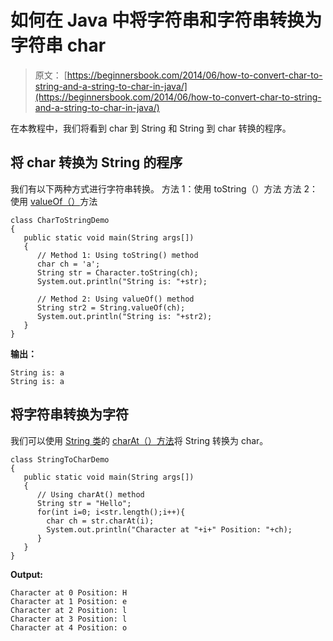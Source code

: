 # 如何在 Java 中将字符串和字符串转换为字符串 char

> 原文： [https://beginnersbook.com/2014/06/how-to-convert-char-to-string-and-a-string-to-char-in-java/](https://beginnersbook.com/2014/06/how-to-convert-char-to-string-and-a-string-to-char-in-java/)

在本教程中，我们将看到 char 到 String 和 String 到 char 转换的程序。

## 将 char 转换为 String 的程序

我们有以下两种方式进行字符串转换。
方法 1：使用 toString（）方法
方法 2：使用 [valueOf（）](https://beginnersbook.com/2013/12/java-string-copyvalueof-method-example/ "Java – String copyValueOf() Method example")方法

```
class CharToStringDemo
{
   public static void main(String args[])
   {
      // Method 1: Using toString() method
      char ch = 'a';
      String str = Character.toString(ch);
      System.out.println("String is: "+str);

      // Method 2: Using valueOf() method
      String str2 = String.valueOf(ch);
      System.out.println("String is: "+str2);
   }
}
```

**输出：**

```
String is: a
String is: a
```

## 将字符串转换为字符

我们可以使用 [String 类](https://beginnersbook.com/2013/12/java-strings/ "Java – String Class and its methods")的 [charAt（）方法](https://beginnersbook.com/2013/12/java-string-charat-method-example/ "Java – String charAt() Method example")将 String 转换为 char。

```
class StringToCharDemo
{
   public static void main(String args[])
   {
      // Using charAt() method
      String str = "Hello";
      for(int i=0; i<str.length();i++){
        char ch = str.charAt(i);
        System.out.println("Character at "+i+" Position: "+ch);
      } 
   }
}
```

**Output:**

```
Character at 0 Position: H
Character at 1 Position: e
Character at 2 Position: l
Character at 3 Position: l
Character at 4 Position: o
```
